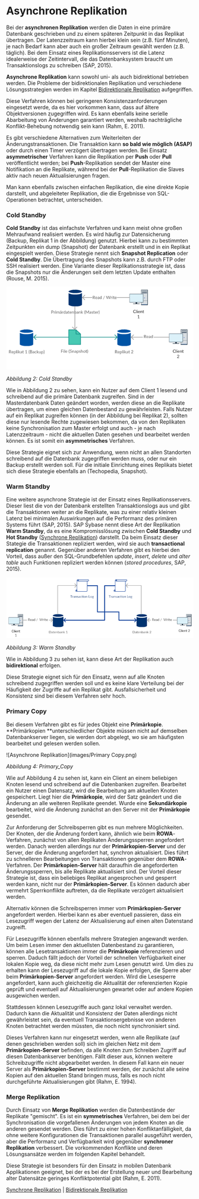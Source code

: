 # Asynchrone Replikation

Bei der **asynchronen Replikation** werden die Daten in eine primäre Datenbank geschrieben und zu einem späteren Zeitpunkt in das Replikat übertragen. Der Latenzzeitraum kann hierbei klein sein (z.B. fünf Minuten), je nach Bedarf kann aber auch ein großer Zeitraum gewählt werden (z.B. täglich). Bei dem Einsatz eines Replikationsservers ist die Latenz idealerweise der Zeitintervall, die das Datenbanksystem braucht um Transaktionslogs zu schreiben (SAP, 2015).

**Asynchrone Replikation** kann sowohl uni- als auch bidirektional betrieben werden. Die Probleme der bidirektionalen Replikation und verschiedene Lösungsstrategien werden im Kapitel [Bidirektionale Replikation](06_peer_to_peer.md) aufgegriffen.

Diese Verfahren können bei geringeren Konsistenzanforderungen eingesetzt werde, da es hier vorkommen kann, dass auf ältere Objektversionen zugegriffen wird. Es kann ebenfalls keine serielle Abarbeitung von Änderungen garantiert werden, weshalb nachträgliche Konflikt-Behebung notwendig sein kann (Rahm, E. 2011).

Es gibt verschiedene Alternativen zum Weiterleiten der Änderungstransaktionen. Die Transaktion kann **so bald wie möglich (ASAP)** oder durch einen Timer verzögert übertragen werden. Bei Einsatz **asymmetrischer** Verfahren kann die Replikation per **Push** oder **Pull** veröffentlicht werden; bei **Push**-Replikation sendet der Master eine Notifikation an die Replikate, während bei der **Pull**-Replikation die Slaves aktiv nach neuen Aktualisierungen fragen.

Man kann ebenfalls zwischen einfachen Replikation, die eine direkte Kopie darstellt, und abgeleiteter Replikation, die die Ergebnisse von SQL-Operationen betrachtet, unterscheiden.

### Cold Standby

**Cold Standby** ist das einfachste Verfahren und kann meist ohne großen Mehraufwand realisiert werden. Es wird häufig zur Datensicherung (Backup, Replikat 1 in der Abbildung) genutzt. Hierbei kann zu bestimmten Zeitpunkten ein dump (Snapshot) der Datenbank erstellt und in ein Replikat eingespielt werden. Diese Strategie nennt sich **Snapshot Replication** oder **Cold Standby**. Die Übertragung des Snapshots kann z.B. durch FTP oder SSH realisiert werden. Eine Variante dieser Replikationsstrategie ist, dass die Snapshots nur die Änderungen seit dem letzten Update enthalten (Rouse, M. 2015).

![Asynchrone Replikation](images/Cold_Standby.png)

*Abbildung 2: Cold Standby*

Wie in Abbildung 2 zu sehen, kann ein Nutzer auf dem Client 1 lesend und schreibend auf die primäre Datenbank zugreifen. Sind in der Masterdatenbank Daten geändert worden, werden diese an die Replikate übertragen, um einen gleichen Datenbestand zu gewährleisten. Falls Nutzer auf ein Replikat zugreifen können (in der Abbildung bei Replikat 2), sollten diese nur lesende Rechte zugewiesen bekommen, da von den Replikaten keine Synchronisation zum Master erfolgt und auch - je nach Latenzzeitraum - nicht die aktuellen Daten gesehen und bearbeitet werden können. Es ist somit ein **asymmetrisches** Verfahren.

Diese Strategie eignet sich zur Anwendung, wenn nicht an allen Standorten schreibend auf die Datenbank zugegriffen werden muss, oder nur ein Backup erstellt werden soll. Für die initiale Einrichtung eines Replikats bietet sich diese Strategie ebenfalls an (Techopedia, Snapshot).

### Warm Standby

Eine weitere asynchrone Strategie ist der Einsatz eines Replikationsservers. Dieser liest die von der Datenbank erstellten Transaktionslogs aus und gibt die Transaktionen weiter an die Replikate, was zu einer relativ kleinen Latenz bei minimalen Auswirkungen auf die Performanz des primären Systems führt (SAP, 2015). SAP Sybase nennt diese Art der Replikation **Warm Standby**, da es eine Kompromisslösung zwischen **Cold Standby** und **Hot Standby** ([Synchrone Replikation](05_synchronous_replication.md)) darstellt. Da beim Einsatz dieser Stategie die Transaktionen repliziert werden, wird sie auch **transactional replication** genannt. Gegenüber anderen Verfahren gibt es hierbei den Vorteil, dass außer den SQL-Grundbefehlen *update*, *insert*, *delete* und *alter table* auch Funktionen repliziert werden können (*stored procedures*, SAP, 2015).

![Warm Standby](images/Warm_Standby.png)

*Abbildung 3: Warm Standby*

Wie in Abbildung 3 zu sehen ist, kann diese Art der Replikation auch **bidirektional** erfolgen.

Diese Strategie eignet sich für den Einsatz, wenn auf alle Knoten schreibend zugegriffen werden soll und es keine klare Verteilung bei der Häufigkeit der Zugriffe auf ein Replikat gibt. Ausfallsicherheit und Konsistenz sind bei diesem Verfahren sehr hoch.

### Primary Copy

Bei diesem Verfahren gibt es für jedes Objekt eine **Primärkopie**. **Primärkopien **unterschiedlicher Objekte müssen nicht auf demselben Datenbankserver liegen, sie werden dort abgelegt, wo sie am häufigsten bearbeitet und gelesen werden sollen.

![Asynchrone Replikation](images/Primary Copy.png)

*Abbildung 4: Primary_Copy*

Wie auf Abbildung 4 zu sehen ist, kann ein Client an einem beliebigen Knoten lesend und schreibend auf die Datenbanken zugreifen. Bearbeitet ein Nutzer einen Datensatz, wird die Bearbeitung am aktuellen Knoten gespeichert. Liegt hier die **Primärkopie**, wird der Satz geändert und die Änderung an alle weiteren Replikate geendet. Wurde eine **Sekundärkopie** bearbeitet, wird die Änderung zunächst an den Server mit der **Primärkopie** gesendet.

Zur Anforderung der Schreibsperren gibt es nun mehrere Möglichkeiten. Der Knoten, der die Änderung fordert kann, ähnlich wie beim **ROWA**-Verfahren, zunächst von allen Replikaten Änderungssperren angefordert werden. Danach werden allerdings nur der **Primärkopien-Server** und der Server, der die Änderung angefordert hat, synchron aktualisiert. Dies führt zu schnelleren Bearbeitungen von Transaktionen gegenüber dem **ROWA**-Verfahren. Der **Primärkopien-Server** hält daraufhin die angeforderten Änderungssperren, bis alle Replikate aktualisiert sind. Der Vorteil dieser Strategie ist, dass ein beliebiges Replikat angesprochen und gesperrt werden kann, nicht nur der **Primärkopien-Server**. Es können dadurch aber vermehrt Sperrkonflikte auftreten, da die Replikate verzögert aktualisiert werden.

Alternativ können die Schreibsperren immer vom **Primärkopien-Server** angefordert werden. Hierbei kann es aber eventuell passieren, dass ein Lesezugriff wegen der Latenz der Aktualisierung auf einen alten Datenstand zugreift.

Für Lesezugriffe können ebenfalls mehrere Strategien angewandt werden. Um beim Lesen immer den aktuellsten Datenbestand zu garantieren, können alle Lesetransaktionen immer die **Primärkopie** referenzieren und sperren. Daduch fällt jedoch der Vorteil der schnellen Verfügbarkeit einer lokalen Kopie weg, da diese nicht mehr zum Lesen genutzt wird. Um dies zu erhalten kann der Lesezugriff auf die lokale Kopie erfolgen, die Sperre aber beim **Primärkopien-Server** angefordert werden. Wird die Lesesperre angefordert, kann auch gleichzeitig die Aktualität der referenzierten Kopie geprüft und eventuell auf Aktualisierungen gewartet oder auf andere Kopien ausgewichen werden.

Stattdessen können Lesezugriffe auch ganz lokal verwaltet werden. Dadurch kann die Aktualität und Konsistenz der Daten allerdings nicht gewährleistet sein, da eventuell Transaktionsergebnisse von anderen Knoten betrachtet werden müssten, die noch nicht synchronisiert sind.

Dieses Verfahren kann nur eingesetzt werden, wenn alle Replikate (auf denen geschrieben werden soll) sich im gleichen Netz mit dem **Primärkopien-Server** befinden, da alle Knoten zum Schreiben Zugriff auf diesen Datenbankserver benötigen. Fällt dieser aus, können weitere Schreibzugriffe nicht abgearbeitet werden. In diesem Fall kann ein neuer Server als **Primärkopien-Server** bestimmt werden, der zunächst alle seine Kopien auf den aktuellen Stand bringen muss, falls es noch nicht durchgeführte Aktualisierungen gibt (Rahm, E. 1994).

### Merge Replikation

Durch Einsatz von **Merge Replikation** werden die Datenbestände der Replikate "gemischt". Es ist ein **symmetrisches** Verfahren, bei dem bei der Synchronisation die vorgefallenen Änderungen von jedem Knoten an die anderen gesendet werden. Dies führt zu einer hohen Konfliktanfälligkeit, da ohne weitere Konfigurationen die Transaktionen parallel ausgeführt werden, aber die Performanz und Verfügbarkeit wird gegenüber **synchroner Replikation** verbessert. Die vorkommenden Konflikte und deren Lösungsansätze werden im folgenden Kapitel behandelt.

Diese Strategie ist besonders für den Einsatz in mobilen Datenbank Applikationen geeignet, bei der es bei der Erstellung neuer und Bearbeitung alter Datensätze geringes Konfliktpotential gibt (Rahm, E. 2011).

[Synchrone Replikation](04_synchronous_replication.md) | [Bidirektionale Replikation](06_peer_to_peer.md)
